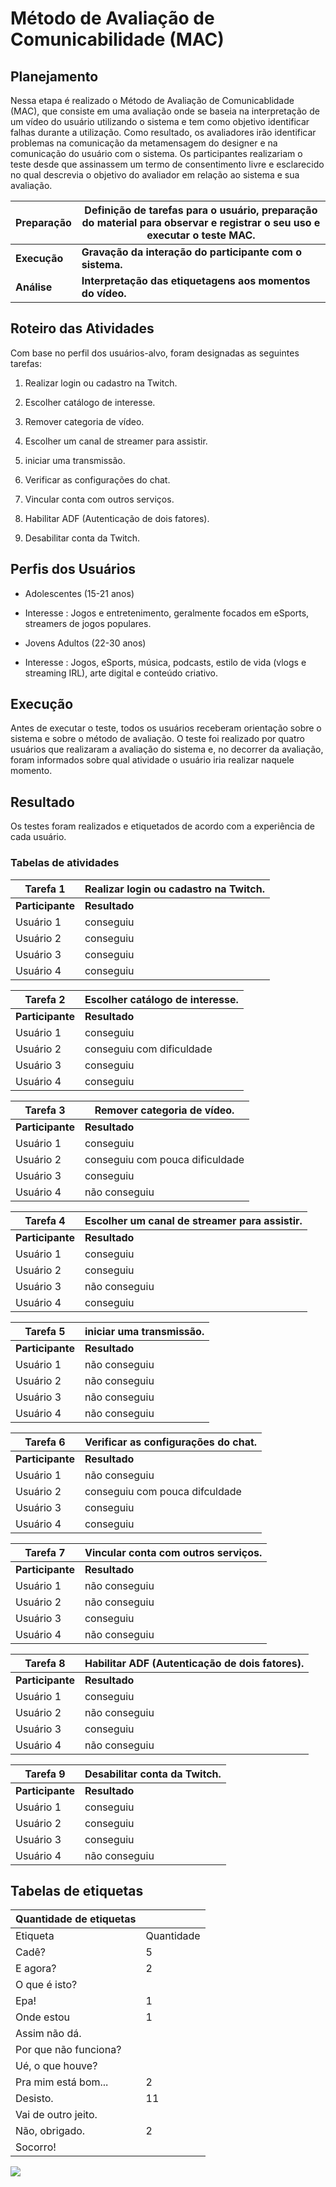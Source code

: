 # Método de Avaliação de Comunicabilidade (MAC) 
## Planejamento
Nessa etapa é realizado o Método de Avaliação de Comunicablidade (MAC), que consiste em uma avaliação onde se baseia na interpretação de um vídeo do usuário utilizando o sistema e tem como objetivo identificar falhas durante a utilização. Como resultado, os avaliadores irão identificar problemas na comunicação da metamensagem do designer e na comunicação do usuário com o sistema.
Os participantes realizariam o teste desde que assinassem um termo de consentimento livre e esclarecido no qual descrevia o objetivo do avaliador em relação ao sistema e sua avaliação.

| Preparação |  Definição de tarefas para o usuário, preparação do material para observar e registrar o seu uso e executar o teste MAC.       |
|------------|--------|
|**Execução**| **Gravação da interação do participante com o sistema.**       |
| **Análise**| **Interpretação das etiquetagens aos momentos do vídeo.**        |
## Roteiro das Atividades
Com base no perfil dos usuários-alvo, foram designadas as seguintes tarefas: 

1. Realizar login ou cadastro na Twitch.

2. Escolher catálogo de interesse.

3. Remover categoria de vídeo.

4. Escolher um canal de streamer para assistir.

5. iniciar uma transmissão.

6. Verificar as configurações do chat.

7. Vincular conta com outros serviços.

8. Habilitar ADF (Autenticação de dois fatores).

9. Desabilitar conta da Twitch.

## Perfis dos Usuários
* Adolescentes (15-21 anos)
- Interesse : Jogos e entretenimento, geralmente focados em eSports, streamers de jogos populares.
* Jovens Adultos (22-30 anos)
- Interesse : Jogos, eSports, música, podcasts, estilo de vida (vlogs e streaming IRL), arte digital e conteúdo criativo.

## Execução
Antes de executar o teste, todos os usuários receberam orientação sobre o sistema e sobre o método de avaliação.
O teste foi realizado por quatro usuários que realizaram a avaliação do sistema e, no decorrer da avaliação, foram informados sobre qual atividade o usuário iria realizar naquele momento.
## Resultado
Os testes foram realizados e etiquetados de acordo com a experiência de cada usuário.

### Tabelas de atividades
| Tarefa 1    | Realizar login ou cadastro na Twitch.| 
|-------------|---------------|
| **Participante**| **Resultado**     |
| Usuário 1   |  conseguiu    |            
| Usuário 2   |  conseguiu    |            
| Usuário 3   |  conseguiu    |            
| Usuário 4   |  conseguiu    |   

| Tarefa 2    | Escolher catálogo de interesse.              |            
|-------------|---------------|
| **Participante**| **Resultado**     |
| Usuário 1   | conseguiu             |            
| Usuário 2   |  conseguiu com dificuldade             |            
| Usuário 3   |   conseguiu            |            
| Usuário 4   |   conseguiu            |  

| Tarefa 3    |Remover categoria de vídeo.               |            
|-------------|---------------|
| **Participante**| **Resultado**     |
| Usuário 1   |  conseguiu             |            
| Usuário 2   |  conseguiu com pouca dificuldade             |            
| Usuário 3   |  conseguiu             |            
| Usuário 4   |    não conseguiu           |  

| Tarefa 4    |Escolher um canal de streamer para assistir.              |            
|-------------|---------------|
| **Participante**| **Resultado**     |
| Usuário 1   |  conseguiu             |            
| Usuário 2   |  conseguiu             |            
| Usuário 3   |  não conseguiu             |            
| Usuário 4   |   conseguiu            |  

| Tarefa 5    |iniciar uma transmissão.          |            
|-------------|---------------|
| **Participante**| **Resultado**     |
| Usuário 1   |  não conseguiu             |            
| Usuário 2   |  não conseguiu             |            
| Usuário 3   |  não conseguiu             |            
| Usuário 4   |  não conseguiu             |  

| Tarefa 6    | Verificar as configurações do chat.              |            
|-------------|---------------|
| **Participante**| **Resultado**     |
| Usuário 1   |   não conseguiu            |            
| Usuário 2   |  conseguiu com pouca difculdade             |            
| Usuário 3   |  conseguiu             |            
| Usuário 4   |  conseguiu             |  

| Tarefa 7    |Vincular conta com outros serviços.               |            
|-------------|---------------|
| **Participante**| **Resultado**     |
| Usuário 1   |  não conseguiu             |            
| Usuário 2   |  não conseguiu             |            
| Usuário 3   |   conseguiu            |            
| Usuário 4   |   não conseguiu            |  

| Tarefa 8    |Habilitar ADF (Autenticação de dois fatores).               |            
|-------------|---------------|
| **Participante**| **Resultado**     |
| Usuário 1   |  conseguiu             |            
| Usuário 2   |  não conseguiu             |            
| Usuário 3   |  conseguiu             |            
| Usuário 4   |  não conseguiu             |  

| Tarefa 9    | Desabilitar conta da Twitch.              |            
|-------------|---------------|
| **Participante**| **Resultado**     |
| Usuário 1   |  conseguiu             |            
| Usuário 2   |  conseguiu             |            
| Usuário 3   |  conseguiu             |            
| Usuário 4   |   não conseguiu            |  

## Tabelas de etiquetas
| Quantidade de etiquetas|                |
|------------------------|----------------|
|        Etiqueta        | Quantidade     |
|       Cadê?            |      5         |
|      E agora?          |       2         |
|     O que é isto?      |                |
|      Epa!              |        1        |
|    Onde estou          |        1        |
|     Assim não dá.      |                |
| Por que não funciona?  |                |
| Ué, o que houve?       |                |
|  Pra mim está bom...   |         2       |
|  Desisto.              |        11        |
| Vai de outro jeito.    |                |
|   Não, obrigado.       |        2        |
|  Socorro!              |                |

![](/images/Etiqueta1.png)
